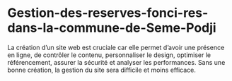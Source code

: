 # Gestion-des-reserves-fonci-res-dans-la-commune-de-Seme-Podji
La création d’un site web est cruciale car elle permet d’avoir une présence en ligne, de contrôler le contenu, personnaliser le design, optimiser le référencement, assurer la sécurité et analyser les performances. Sans une bonne création, la gestion du site sera difficile et moins efficace.
